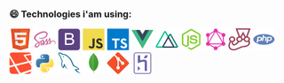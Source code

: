 <!-- ### Hi there I'am Jim, Junior Full Stack Developer <img src="https://user-images.githubusercontent.com/1303154/88677602-1635ba80-d120-11ea-84d8-d263ba5fc3c0.gif" width="25px" alt="hi"> -->

<!-- [![Anurag's github stats](https://github-readme-stats.vercel.app/api?username=geojimas&count_private=true&theme=chartreuse-dark&show_icons=true)](https://github.com/anuraghazra/github-readme-stats) -->
<!-- [![Top Langs](https://github-readme-stats.vercel.app/api/top-langs/?username=geojimas&langs_count=10&theme=chartreuse-dark&layout=compact)](https://github.com/anuraghazra/github-readme-stats) -->

### 😄 Technologies i'am using:
<img src="https://github.com/devicons/devicon/blob/master/icons/html5/html5-original.svg" width="40" height="40" /> <img src="https://github.com/devicons/devicon/blob/master/icons/sass/sass-original.svg" width="40" height="40" /> <img src="https://github.com/devicons/devicon/blob/master/icons/bootstrap/bootstrap-plain.svg" width="40" height="40" /> <img src="https://github.com/devicons/devicon/blob/master/icons/javascript/javascript-original.svg" width="40" height="40" /> <img src="https://github.com/devicons/devicon/blob/master/icons/typescript/typescript-original.svg" width="40" height="40" /> <img src="https://github.com/devicons/devicon/blob/master/icons/vuejs/vuejs-original.svg" width="40" height="40" /> <img src="https://github.com/devicons/devicon/blob/master/icons/nuxtjs/nuxtjs-original.svg" width="40" height="40" /> <img src="https://github.com/devicons/devicon/blob/master/icons/nodejs/nodejs-original.svg" width="40" height="40" /> <img src="https://github.com/devicons/devicon/blob/master/icons/graphql/graphql-plain.svg" width="40" height="40" /> <img src="https://github.com/devicons/devicon/blob/master/icons/jest/jest-plain.svg" width="40" height="40" /> <img src="https://github.com/devicons/devicon/blob/master/icons/php/php-plain.svg" width="40" height="40" /> <img src="https://github.com/devicons/devicon/blob/master/icons/laravel/laravel-plain.svg" width="40" height="40" /> <img src="https://github.com/devicons/devicon/blob/master/icons/python/python-original.svg" width="40" height="40" /> <img 
src="https://github.com/devicons/devicon/blob/master/icons/mysql/mysql-original.svg" width="40" height="40" /> <img src="https://github.com/devicons/devicon/blob/master/icons/mongodb/mongodb-original.svg" width="40" height="40" /> <img src="https://github.com/devicons/devicon/blob/master/icons/git/git-original.svg" width="40" height="40" /> <img src="https://github.com/devicons/devicon/blob/master/icons/heroku/heroku-original.svg" width="40" height="40" />

<!--
**Jimgeo98/Jimgeo98** is a ✨ _special_ ✨ repository because its `README.md` (this file) appears on your GitHub profile.

Here are some ideas to get you started:

- 🔭 I’m currently working on ...
- 🌱 I’m currently learning ...
- 👯 I’m looking to collaborate on ...
- 🤔 I’m looking for help with ...
- 💬 Ask me about ...
- 📫 How to reach me: ...
- 😄 Pronouns: ...
- ⚡ Fun fact: ...
-->
